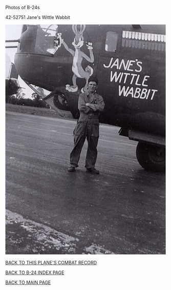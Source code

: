 
Photos of B-24s






 




42-52751 Jane's Wittle Wabbit  

![](42-52751.jpg)  
  

[BACK TO THIS PLANE'S COMBAT RECORD](../b24s/42-52751.md)  

[BACK TO B-24 INDEX PAGE](../000b24s.md)  

[BACK TO MAIN PAGE](../index.md)


